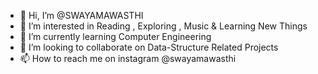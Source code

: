 - 👋 Hi, I’m @SWAYAMAWASTHI
- 👀 I’m interested in Reading , Exploring , Music & Learning New Things
- 🌱 I’m currently learning Computer Engineering
- 💞️ I’m looking to collaborate on Data-Structure Related Projects
- 📫 How to reach me on instagram @swayamawasthi

<!---
SWAYAMAWASTHI/SWAYAMAWASTHI is a ✨ special ✨ repository because its `README.md` (this file) appears on your GitHub profile.
You can click the Preview link to take a look at your changes.
--->
